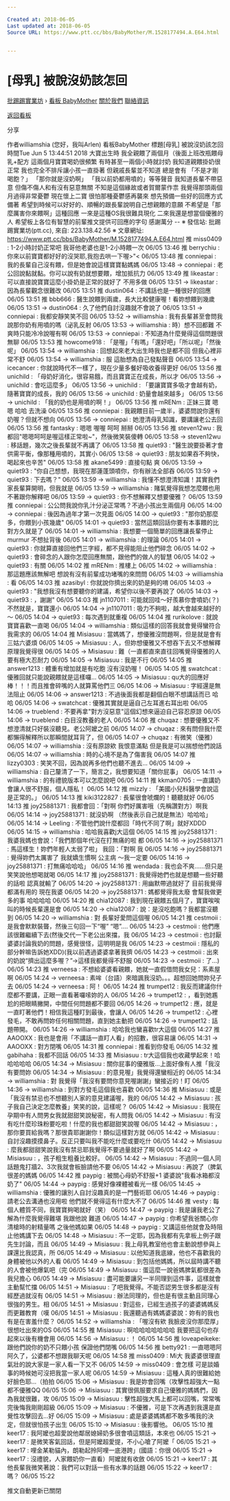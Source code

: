 ```yaml
---

Created at: 2018-06-05
Last updated at: 2018-06-05
Source URL: https://www.ptt.cc/bbs/BabyMother/M.1528177494.A.E64.html


---
```


# [母乳] 被說沒奶該怎回


[批踢踢實業坊](https://www.ptt.cc/bbs/) › [看板 BabyMother](https://www.ptt.cc/bbs/BabyMother/index.html) [關於我們](https://www.ptt.cc/about.html) [聯絡資訊](https://www.ptt.cc/contact.html)

[返回看板](https://www.ptt.cc/bbs/BabyMother/index.html)

分享

作者williamshia (您好，我叫Arlen)
看板BabyMother
標題\[母乳\] 被說沒奶該怎回
時間Tue Jun 5 13:44:51 2018
大寶出生時 我全親餵了兩個月（後面上班改瓶餵母乳+配方 這兩個月寶寶喝奶很頻繁 有時甚至一兩個小時就討奶 我知道親餵掛奶很正常 我也完全不排斥讓小孩一直掛著 但親戚長輩並不知道 總是會有 「不是才剛喝飽？」 「那你就是沒奶啊」 「我以前奶都用噴的」等等聲音 我知道長輩不帶惡意 但傷不傷人和有沒有惡意無關 不知是這個緣故或者賀爾蒙作祟 我覺得那頭兩個月過得非常憂鬱 現在懷上二寶 很怕那種憂鬱感再襲來 想先預備一些好的回應方式備著 希望到時候可以好好的、順暢的跟長輩說明自己想親餵的意願 不希望是「那麼厲害你來餵啊」這種回應 一來是這種OS我很難具現化 二來我還是想當個優雅的人 希望板上各位有智慧的前輩推文提供可回應的字句 感謝萬分 -- ※ 發信站: 批踢踢實業坊(ptt.cc), 來自: 223.138.42.56 ※ 文章網址: <https://www.ptt.cc/bbs/BabyMother/M.1528177494.A.E64.html>
推 miss0409 : 1-2小時討奶正常吧 我哥他老婆也是1-2小時餵一次 06/05 13:46
推 berrychiu : 你來以前寶寶都好好的沒哭耶,我抱去哄一下喔>"< 06/05 13:48
推 conniepai : 我的長輩自己沒有餵，但是她會說這樣寶寶黏媽媽 06/05 13:48
→ conniepai : 老公回說黏就黏。你可以說有奶就想要餵，增加抵抗力 06/05 13:49
推 likeastar : 可以直接說寶寶這麼小掛奶是正常的就好了 不用多做 06/05 13:51
→ likeastar : 因為長輩觀念很難改 06/05 13:51
推 dustin064 : 不講話也是一種很好的回應 06/05 13:51
推 bbb666 : 醫生說餵到兩歲，長大比較健康喔！看妳想餵到幾歲 06/05 13:51
→ dustin064 : 久了他們自討沒趣就不會說了 06/05 13:51
→ conniepai : 我都安靜笑笑不回 06/05 13:52
→ williamshia : 我有長輩甚至會問我說那你奶有用噴的嗎（泌乳反射 06/05 13:53
→ williamshia : 時）想不回都難 不爽時只能冷冷說喔有啊 06/05 13:53
→ conniepai : 不知道為什麼覺得這個問題很無聊 06/05 13:53
推 howcome918 : 「是喔」「有嗎」「還好吧」「所以呢」「然後呢」 06/05 13:54
→ williamshia : 回想起來老大出生時我也是都不回 但我心裡非常不舒 06/05 13:54
→ williamshia : 服 這胎想為自己發點聲音 06/05 13:54
→ icecancer : 你就說時代不一樣了，現在少量多餐好吸收養得更好 06/05 13:56
推 unichild : 「母奶好消化，很容易餓，而且寶寶正在成長，所以才 06/05 13:56
→ unichild : 會吃這麼多」 06/05 13:56
→ unichild : 「要讓寶寶多吸才會越有奶，隨著寶寶的成長，我的 06/05 13:56
→ unichild : 奶量會越來越多」 06/05 13:56
→ unichild : 「我的奶也是用噴的啊！」 06/05 13:56
推 mRENm : 正妹三寶 嗯嗯 哈哈 去洗澡 06/05 13:56
推 conniepai : 我親餵目前一歲半，婆婆問說你還有奶喔？但就不想向 06/05 13:56
→ conniepai : 她澄清母乳知識，要講讓老公去回 06/05 13:56
推 fantasky : 嗯嗯 喔喔 呵呵 掰掰 06/05 13:56
推 steven12wu : 我都回"嗯嗯呵呵是喔這樣正常啦~"，然後微笑裝傻轉 06/05 13:58
→ steven12wu : 移話題，幾次之後長輩就不再講了 06/05 13:58
推 quiet93 : "醫生說要掛著才會供需平衡，像那種用噴的，其實小 06/05 13:58
→ quiet93 : 朋友如果吞不夠快，喝起來也辛苦" 06/05 13:58
推 akane5499 : 直接句點 爽 06/05 13:59
→ quiet93 : "你自己想想，我現在那蓮蓬頭噴你，你有辦法全部吞 06/05 13:59
→ quiet93 : 下去嗎？" 06/05 13:59
→ williamshia : 我懂不想澄清知識！其實我們家長輩算開明，但我就是 06/05 13:59
→ williamshia : 賭氣覺得我想怎麼餵也用不著跟你解釋吧 06/05 13:59
→ quiet93 : 你不想解釋又想要優雅？ 06/05 13:59
推 conniepai : 公公問我說你乳汁分泌正常嗎？不過小孩出生兩個月 06/05 14:00
→ conniepai : 後因為過年才第一次見面 06/05 14:00
→ quiet93 : "那你奶那麼多，你餵到小孩幾歲" 06/05 14:01
→ quiet93 : 當然這類回話你要有本事餵的比對方久就是了 06/05 14:01
→ williamshia : 我想要一個簡單的回應讓長輩停止murmur 不想扯背後 06/05 14:01
→ williamshia : 的理論 06/05 14:01
→ quiet93 : 你就算直接回他們三字經，都不見得能阻止他們碎念 06/05 14:02
→ quiet93 : 會碎念的人跟你怎麼回應無關，跟他們的做人的智慧 06/05 14:02
→ quiet93 : 有關 06/05 14:02
推 mRENm : 推樓上 06/05 14:02
→ williamshia : 那這題應該無解吧 想說有沒有前輩成功堵嘴的來問問 06/05 14:03
→ williamshia : 看 06/05 14:03
推 azasibyl : 你就說你擠出來的奶是夠的唷 06/05 14:03
→ quiet93 : "我想我沒有想要聽你的建議，希望你以後不要再說了 06/05 14:03
→ quiet93 : ，謝謝" 06/05 14:03
推 jn1107011 : 可能就回哇～好羨慕你會噴奶(？)不然就是，寶寶還小 06/05 14:04
→ jn1107011 : 吸力不夠啦，越大會越來越好的～ 06/05 14:04
→ quiet93 : 每次遇到就重複 06/05 14:04
推 rurikolove : 就說寶寶喜歡一直喝 06/05 14:04
→ williamshia : 類似這樣的回答我就會覺得蠻符合我需求的 06/05 14:04
推 Misiasuu : 當媽媽了，想優雅沒問題啊，但是就是會有三姑六婆煩 06/05 14:05
→ Misiasuu : 人，但妳想優雅又不想吞下去又不想解釋原理我覺得很 06/05 14:05
→ Misiasuu : 難（一直都直來直往回嘴覺得優雅的人要有極大忍耐力 06/05 14:05
→ Misiasuu : 我是不行 06/05 14:05
推 answer1213 : 體重有增加就是有吃飽 沒有沒奶喔！ 06/05 14:05
推 swatchcat : 優雅回就只能說親餵就是這樣囉... 06/05 14:05
→ Misiasuu : qu大的回應好棒！！！而且推會碎嘴的人就算罵他們三 06/05 14:06
→ Misiasuu : 字經還是無法阻止 06/05 14:06
→ answer1213 : 不過後面我都是翻個白眼不想講話而已 哈哈 06/05 14:06
→ swatchcat : 優雅其實就是逼自己左耳進右耳出啦 06/05 14:06
→ trueblend : 不要再拿"對方沒惡意"這個幻想來逼迫自己容忍原諒 06/05 14:06
→ trueblend : 白目沒教養的老人 06/05 14:06
推 chuqaz : 想要優雅又不想澄清就只好裝沒聽見。老公阿嬤之前 06/05 14:07
→ chuqaz : 來有問但我什麼都懶得解釋所以那瞬間就耳背了，但 06/05 14:07
→ chuqaz : 有微笑（優雅） 06/05 14:07
→ williamshia : 沒有原諒欸 我恨意滿點 但是我是可以揣想他們說話 06/05 14:07
→ williamshia : 時的心境不是為了傷害我 06/05 14:07
推 lizzy0303 : 笑笑不回，因為說再多他們也聽不進去... 06/05 14:09
→ williamshia : 自己釐清了一下，簡言之，我想要知道「關你屁事」 06/05 14:11
→ williamshia : 的有禮貌版本可以怎麼說吧 06/05 14:11
推 kkman0705 : 一直講奶會讓人很不舒服，個人隱私！ 06/05 14:12
推 mizzly : 「美國小兒科醫學會說這是正常的。」 06/05 14:13
推 kiki3122827 : 長輩很會唬爛的！聽聽就好 06/05 14:13
推 joy25881371 : 我都會回：「對啊 你們好厲害哦（先稱讚對方）啊我 06/05 14:14
→ joy25881371 : 就沒奶啊 （然後表示自己就是無法）哈哈哈」 06/05 14:14
→ Leeling : 不管他們說什麼都回「時代不同了啊」就好XDDD 06/05 14:15
→ williamshia : 哈哈我喜歡j大這個 06/05 14:15
推 joy25881371 : 我婆我媽也會說：「我們那個年代沒在打無痛的啦 都 06/05 14:16
→ joy25881371 : 馬這樣生！妳們年輕人太弱了啦」 我回：「對啊 我 06/05 14:16
→ joy25881371 : 覺得妳們太厲害了 我就嬌生慣啊 公主病 ～我一定要 06/05 14:16
→ joy25881371 : 打無痛哈哈哈」 06/05 14:16
推 wendada : 我也会不爽……但只是笑笑說他想喝就喝 06/05 14:17
推 joy25881371 : 我覺得她們也就是想聽一些好聽的話啦 認真就輸了 06/05 14:20
→ joy25881371 : 用幽默帶過就好了 目前我覺得都滿有用的 現在我婆 06/05 14:20
→ joy25881371 : 媽都覺得我太廢 會幫我做更多的事 哈哈哈哈 06/05 14:20
推 chia12087 : 我到現在親餵五個月了，寶寶唉唉叫的時候長輩還是會 06/05 14:20
→ chia12087 : 說：是沒吃飽嗎？我都當沒聽到 06/05 14:20
→ williamshia : 對 長輩好愛問這個喔 06/05 14:21
推 cestmoii : 是我會默默裝聾，然後三句回一下“喔” “嗯”.... 06/05 14:23
→ cestmoii : 他們應該很難繼續下去(然後交代一下老公出來擋，我 06/05 14:23
→ cestmoii : 也討厭婆婆討論我奶的問題，感覺很怪，這明明是我 06/05 14:23
→ cestmoii : 隱私的部分幹嘛告訴她XDD)(我以前遇過婆婆拿著我擠 06/05 14:23
→ cestmoii : 出來的奶說“擠出這麼多喔？”→這樣我都覺得不舒服 06/05 14:23
→ cestmoii : 了...) 06/05 14:23
推 verneesa : 不想給婆婆看親餵，她就一直假借問我女兒：系素屋啊 06/05 14:24
→ verneesa : 素哞（台語）來暗諷我沒奶。。。超想回她問妳兒子去 06/05 14:24
→ verneesa : 阿！ 06/05 14:24
推 trumpet12 : 我反而建議你什麼都不要講，正眼一直看著囉嗦妳的人 06/05 14:26
→ trumpet12 : ，看到她尷尬的把眼睛撇開，中間任何問題都不要回 06/05 14:26
→ trumpet12 : 應，就是一直盯著他們！相信我這種盯到最後，會讓人 06/05 14:26
→ trumpet12 : 心裡發毛，不敢再問妳任何相關問題，直到她主動把 06/05 14:26
→ trumpet12 : 話題帶開。 06/05 14:26
→ williamshia : 哈哈我也蠻喜歡tr大這個 06/05 14:27
推 AAOOXX : 我也是會用「不講話一直盯人看」的招數，很容易讓 06/05 14:31
→ AAOOXX : 對方閉嘴 06/05 14:31
推 conniepai : 推看到你發毛 06/05 14:32
推 gabihaha : 我都不回話 06/05 14:33
推 Misiasuu : tr大這個我也收藏學起來！哈哈哈哈哈 06/05 14:34
→ Misiasuu : 關你屁事的優雅版...上面好像有人推「我沒有要問妳 06/05 14:34
→ Misiasuu : 的意見喔」我覺得還蠻相近的 06/05 14:34
→ williamshia : 對 我覺得「我沒有要問你意見喔謝謝」蠻接近的！盯 06/05 14:36
→ williamshia : 到對方發毛這個我也喜歡 06/05 14:36
推 Misiasuu : 或是「我沒有禁忌也不想聽別人家的意見建議喔，我的 06/05 14:42
→ Misiasuu : 孩子我自己決定怎麼教養」笑笑的說，這樣呢？ 06/05 14:42
→ Misiasuu : 我現在孕期中有人問男女我就甜甜笑說秘密，有人問我 06/05 14:42
→ Misiasuu : 有沒有吃什麼珍珠粉要吃啦！什麼的我也都甜甜笑說喔 06/05 14:42
→ Misiasuu : ，那你要買給我嗎？那很貴耶謝謝你！類似這樣對方就 06/05 14:42
→ Misiasuu : 自討沒趣摸摸鼻子。反正只要叫我不能吃什麼或要吃什 06/05 14:42
→ Misiasuu : 麼我都甜甜笑說我沒有禁忌耶我覺得不要過量就好了啊 06/05 14:42
→ Misiasuu : ，孩子粗生粗養比較好。 06/05 14:42
→ Misiasuu : 不過同一個人同話題鬼打牆2、3次我就會板臉請他不要 06/05 14:42
→ Misiasuu : 再說了（脾氣很差的媽媽 06/05 14:42
推 paypig : 被關心母奶不舒服+1 婆婆說"我看冰箱都沒奶了" 06/05 14:44
→ paypig : 感覺好像裸體被看光一樣 06/05 14:45
→ williamshia : 優雅的讓別人自討沒趣真的是一門藝術耶 06/05 14:46
→ paypig : 請老公去溝通也沒用啦 他們就不覺得這有什麼大不了 06/05 14:46
推 vesty : 每個人體質不同，我寶寶夠喝就好（笑） 06/05 14:47
→ paypig : 我是讓我老公了解為什麼我覺得難堪 我跟他說 難道 06/05 14:47
→ paypig : 你希望我爸關心你清槍時的射精量嗎 之後他媽如果 06/05 14:48
→ paypig : 又講這些他就會及時阻止他媽講下去 06/05 14:48
→ Misiasuu : 不一定耶，因為我都有先拿板上例子跟先生討論，而且 06/05 14:49
→ Misiasuu : 我上母乳教室他也會主動說想參與上課還比我認真，所 06/05 14:49
→ Misiasuu : 以他知道我底線，他也不喜歡我的身體被他以外的人看 06/05 14:49
→ Misiasuu : 到包括他媽媽，所以屆時講不聽的人會被他爆氣吧（完 06/05 14:49
→ Misiasuu : 蛋這麼一說爸媽脾氣都很差為我兒擔心 06/05 14:49
→ Misiasuu : 盡可能要讓另一半同理到這件事，這樣就會主動幫忙擋 06/05 14:51
→ Misiasuu : 了吧我覺得。不能否認男生很多都是沒有經歷過就沒有 06/05 14:51
→ Misiasuu : 辦法同理的，但也是有很主動且同理心很強的男生。相 06/05 14:51
→ Misiasuu : 對這些，已經生過孩子的婆婆媽媽反而更難教育（嘆 06/05 14:51
→ Misiasuu : 我還聽過有媽媽婆婆說：妳有的我也有是在害羞什麼？ 06/05 14:52
→ williamshia : 「喔沒有欸 我臉皮沒你那麼厚」很想吐出來的OS 06/05 14:55
推 Misiasuu : 啊哈哈哈哈哈哈哈 我要把這句也存起來以後有機會用 06/05 14:56
→ Misiasuu : ！ 06/05 14:56
推 loveapeikeke: 跟他們說你的奶不只餵小孩 保證他們閉嘴 06/05 14:56
推 betty921 : 一直嗯嗯阿阿久了，公婆都不想跟我聊天呢 06/05 14:58
推 miss0409 : Mi大 我婆婆很理直氣壯的說大家是一家人看一下又不 06/05 14:59
→ miss0409 : 會怎樣 可是談婚事的時候她可沒把我當一家人呢 06/05 14:59
→ Misiasuu : 這種人真的很難給她好臉色耶...（拍拍 06/05 15:06
→ Misiasuu : 我是妳會回嘴（攻擊性超強大一點都不優雅QQ 06/05 15:06
→ Misiasuu : 其實很佩服要求自己優雅的媽媽們，因為我就很難，攻 06/05 15:09
→ Misiasuu : 擊性超強大馬上都可以回嘴，常常嘴完後悔我剛剛超級 06/05 15:09
→ Misiasuu : 不優雅，可是下次再遇到我還是直覺性攻擊回去...好 06/05 15:09
→ Misiasuu : 處是婆婆媽媽都不敢多嘴我的決定，但就很怕孩子出生 06/05 15:10
→ Misiasuu : 後影響他。 06/05 15:10
推 keer17 : 我阿嬤也超愛說他鄰居媳婦奶多很會噴這類話，本來也 06/05 15:21
→ keer17 : 是微笑客氣回話，但是阿嬤超愛提，不小心嗆了阿嬤「 06/05 15:21
→ keer17 : 哩金某勒貓內，朗勒起拎阿哩一底港跨」(國語：你很 06/05 15:21
→ keer17 : 沒禮貌，人家餵奶你一直看）阿嬤就有收斂 06/05 15:21
→ keer17 : 其他長輩我微笑著說：我們可以對話一些有水準的話題 06/05 15:22
→ keer17 : 嗎？ 06/05 15:22

推文自動更新已關閉

